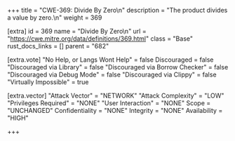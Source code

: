 +++
title = "CWE-369: Divide By Zero\n"
description = "The product divides a value by zero.\n"
weight = 369

[extra]
id = 369
name = "Divide By Zero\n"
url = "https://cwe.mitre.org/data/definitions/369.html"
class = "Base"
rust_docs_links = []
parent = "682"

[extra.vote]
"No Help, or Langs Wont Help" = false
Discouraged = false
"Discouraged via Library" = false
"Discouraged via Borrow Checker" = false
"Discouraged via Debug Mode" = false
"Discouraged via Clippy" = false
"Virtually Impossible" = true

[extra.vector]
"Attack Vector" = "NETWORK"
"Attack Complexity" = "LOW"
"Privileges Required" = "NONE"
"User Interaction" = "NONE"
Scope = "UNCHANGED"
Confidentiality = "NONE"
Integrity = "NONE"
Availability = "HIGH"

+++